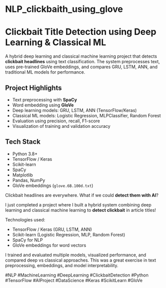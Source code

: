 # NLP_clickbaith_using_glove
# Clickbait Title Detection using Deep Learning & Classical ML

A hybrid deep learning and classical machine learning project that detects **clickbait headlines** using text classification. 
The system preprocesses text, uses pre-trained GloVe embeddings, and compares GRU, LSTM, ANN, and traditional ML models for performance.

##  Project Highlights

- Text preprocessing with **SpaCy**
- Word embedding using **GloVe**
- Deep learning models: GRU, LSTM, ANN (TensorFlow/Keras)
- Classical ML models: Logistic Regression, MLPClassifier, Random Forest
- Evaluation using precision, recall, F1-score
- Visualization of training and validation accuracy

## Tech Stack

- Python 3.8+
- TensorFlow / Keras
- Scikit-learn
- SpaCy
- Matplotlib
- Pandas, NumPy
- GloVe embeddings (`glove.6B.100d.txt`)



Clickbait headlines are everywhere. What if we could **detect them with AI**?

I just completed a project where I built a hybrid system combining deep learning and classical machine learning to **detect clickbait** in article titles!

 Technologies used:
- TensorFlow / Keras (GRU, LSTM, ANN)
- Scikit-learn (Logistic Regression, MLP, Random Forest)
- SpaCy for NLP
- GloVe embeddings for word vectors

I trained and evaluated multiple models, visualized performance, and compared deep vs classical approaches.
This was a great exercise in text preprocessing, embeddings, and model interpretability.


#NLP #MachineLearning #DeepLearning #ClickbaitDetection #Python #TensorFlow #AIProject #DataScience #Keras #ScikitLearn #GloVe
